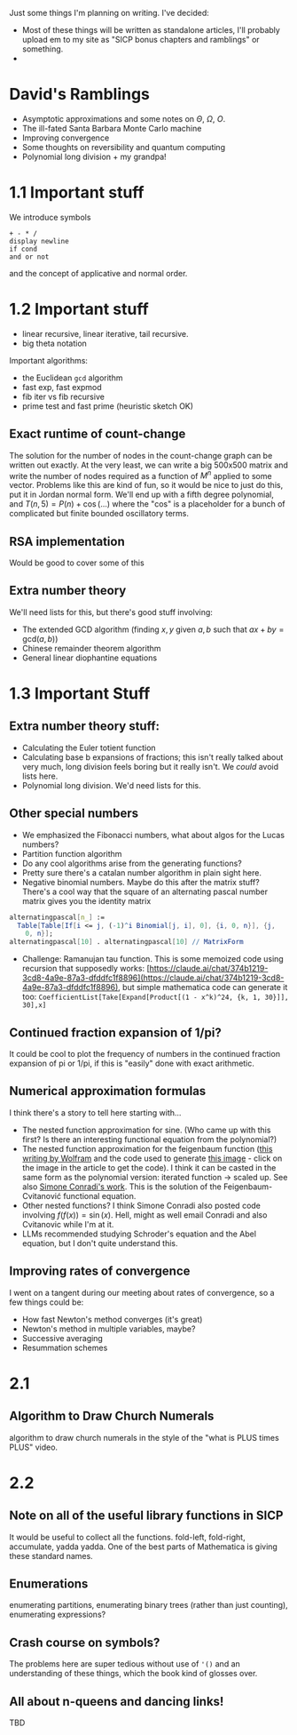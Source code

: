 
Just some things I'm planning on writing. I've decided:

- Most of these things will be written as standalone articles, I'll probably upload em to my site as "SICP bonus chapters and ramblings" or something. 
- 




# David's Ramblings

 - Asymptotic approximations and some notes on $\Theta$, $\Omega$, $O$. 
 - The ill-fated Santa Barbara Monte Carlo machine
 - Improving convergence
 - Some thoughts on reversibility and quantum computing
 - Polynomial long division + my grandpa!

# 1.1 Important stuff
We introduce symbols 

```rkt
+ - * / 
display newline 
if cond
and or not
```
and the concept of applicative and normal order.

# 1.2 Important stuff

- linear recursive, linear iterative, tail recursive. 
- big theta notation

Important algorithms: 

- the Euclidean `gcd` algorithm
- fast exp, fast expmod
- fib iter vs fib recursive
- prime test and fast prime (heuristic sketch OK)

## Exact runtime of count-change
The solution for the number of nodes in the count-change graph 
can be written out exactly. At the very least, we can write a big 
500x500 matrix and write the number of nodes required as a function of $M^n$ 
applied to some vector. Problems like this are kind of fun, so it would be 
nice to just do this, put it in Jordan normal form. We'll end up 
with a fifth degree polynomial, and $T(n,5)=P(n) + \cos(...)$ where the "cos" is a placeholder for a bunch of complicated but finite bounded oscillatory terms.

## RSA implementation

Would be good to cover some of this

## Extra number theory
We'll need lists for this, but there's good stuff involving:

 - The extended GCD algorithm (finding $x,y$ given $a,b$ such that $ax+by=\textrm{gcd}(a,b)$)
 - Chinese remainder theorem algorithm 
 - General linear diophantine equations

# 1.3 Important Stuff

## Extra number theory stuff:

 - Calculating the Euler totient function
 - Calculating base b expansions of fractions; this isn't really talked about very much, long division feels boring but it really isn't. We *could* avoid lists here.
 - Polynomial long division. We'd need lists for this.

## Other special numbers

 - We emphasized the Fibonacci numbers, what about algos for the Lucas numbers?
 - Partition function algorithm
 - Do any cool algorithms arise from the generating functions?
 - Pretty sure there's a catalan number algorithm in plain sight here. 
 - Negative binomial numbers. Maybe do this after the matrix stuff? There's a cool way that the square of an alternating pascal number matrix gives you the identity matrix
```mathematica
alternatingpascal[n_] := 
  Table[Table[If[i <= j, (-1)^i Binomial[j, i], 0], {i, 0, n}], {j, 
    0, n}];
alternatingpascal[10] . alternatingpascal[10] // MatrixForm
```

 - Challenge: Ramanujan tau function. This is some memoized code using recursion that supposedly works: [https://claude.ai/chat/374b1219-3cd8-4a9e-87a3-dfddfc1f8896](https://claude.ai/chat/374b1219-3cd8-4a9e-87a3-dfddfc1f8896), but simple mathematica code can generate it too: `CoefficientList[Take[Expand[Product[(1 - x^k)^24, {k, 1, 30}]], 30],x]`

## Continued fraction expansion of 1/pi?
 It could be cool to plot the frequency of numbers in the continued fraction expansion of pi or 1/pi, if this is "easily" done with exact arithmetic.

## Numerical approximation formulas
I think there's a story to tell here starting with...

 - The nested function approximation for sine. (Who came up with this first? Is there an interesting functional equation from the polynomial?) 
 - The nested function approximation for the feigenbaum function ([this writing by Wolfram](https://writings.stephenwolfram.com/2019/07/mitchell-feigenbaum-1944-2019-4-66920160910299067185320382/) and the code used to generate [this image](https://content.wolfram.com/sites/43/2019/07/feigenbaum-function.png) - click on the image in the article to get the code). I think it can be casted in the same form as the polynomial version: iterated function -> scaled up. See also [Simone Conradi's work](https://mathstodon.xyz/@S_Conradi). This is the solution of the Feigenbaum-Cvitanović functional equation.
 - Other nested functions? I think Simone Conradi also posted code involving $f(f(x))=\sin(x)$. Hell, might as well email Conradi and also Cvitanovic while I'm at it.
 - LLMs recommended studying Schroder's equation and the Abel equation, but I don't quite understand this.

## Improving rates of convergence
I went on a tangent during our meeting about rates of convergence, so a few things could be:
 - How fast Newton's method converges (it's great)
 - Newton's method in multiple variables, maybe?
 - Successive averaging
 - Resummation schemes

# 2.1

## Algorithm to Draw Church Numerals
algorithm to draw church numerals in the style of the "what is PLUS times PLUS"  video.


# 2.2 

## Note on all of the useful library functions in SICP
It would be useful to collect all the functions. fold-left, fold-right, accumulate, yadda yadda. One of the best parts of Mathematica is giving these standard names.

## Enumerations
enumerating partitions, enumerating binary trees (rather than just counting), enumerating expressions?

## Crash course on symbols?
The problems here are super tedious without use of `'()` and an understanding of these things, which the book kind of glosses over.

## All about n-queens and dancing links!
TBD






